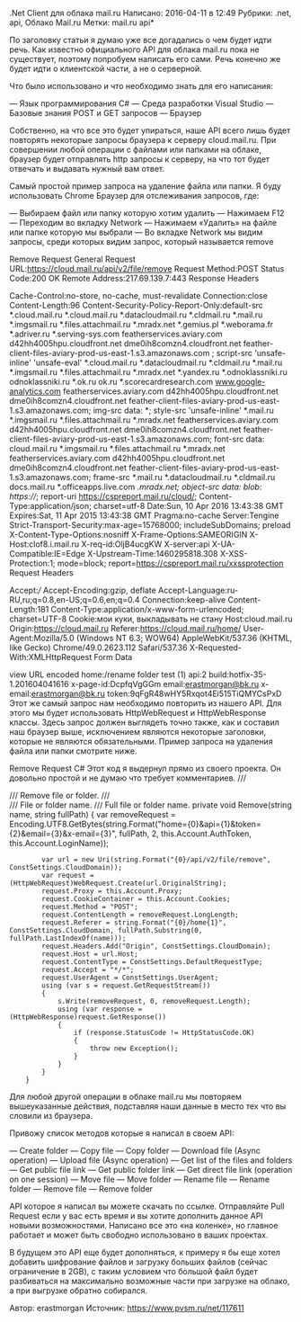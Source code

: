 .Net Client для облака mail.ru
Написано: 2016-04-11 в 12:49
Рубрики: .net, api, Облако Mail.ru
Метки: mail.ru api*

По заголовку статьи я думаю уже все догадались о чем будет идти речь. Как известно официального API для облака mail.ru пока не существует, поэтому попробуем написать его сами. Речь конечно же будет идти о клиентской части, а не о серверной.

Что было использовано и что необходимо знать для его написания:

— Язык программирования C#
— Среда разработки Visual Studio
— Базовые знания POST и GET запросов
— Браузер

Собственно, на что все это будет упираться, наше API всего лишь будет повторять некоторые запросы браузера к серверу cloud.mail.ru. При совершении любой операции с файлами или папками на облаке, браузер будет отправлять http запросы к серверу, на что тот будет отвечать и выдавать нужный вам ответ.

Самый простой пример запроса на удаление файла или папки. Я буду использовать Chrome Браузер для отслеживания запросов, где:

— Выбираем файл или папку которую хотим удалить
— Нажимаем F12
— Переходим во вкладку Network
— Нажимаем «Удалить» на файле или папке которую мы выбрали
— Во вкладке Network мы видим запросы, среди которых видим запрос, который называется remove

Remove Request
General
Request URL:https://cloud.mail.ru/api/v2/file/remove
Request Method:POST
Status Code:200 OK
Remote Address:217.69.139.7:443
Response Headers

Cache-Control:no-store, no-cache, must-revalidate
Connection:close
Content-Length:96
Content-Security-Policy-Report-Only:default-src *.cloud.mail.ru *.cloud.mail.ru *.datacloudmail.ru *.cldmail.ru *.mail.ru *.imgsmail.ru *.files.attachmail.ru *.mradx.net *.gemius.pl *.weborama.fr *.adriver.ru *.serving-sys.com featherservices.aviary.com d42hh4005hpu.cloudfront.net dme0ih8comzn4.cloudfront.net feather-client-files-aviary-prod-us-east-1.s3.amazonaws.com ; script-src 'unsafe-inline' 'unsafe-eval' *.cloud.mail.ru *.datacloudmail.ru *.cldmail.ru *.mail.ru *.imgsmail.ru *.files.attachmail.ru *.mradx.net *.yandex.ru *.odnoklassniki.ru odnoklassniki.ru *.ok.ru ok.ru *.scorecardresearch.com www.google-analytics.com featherservices.aviary.com d42hh4005hpu.cloudfront.net dme0ih8comzn4.cloudfront.net feather-client-files-aviary-prod-us-east-1.s3.amazonaws.com; img-src data: *; style-src 'unsafe-inline' *.mail.ru *.imgsmail.ru *.files.attachmail.ru *.mradx.net featherservices.aviary.com d42hh4005hpu.cloudfront.net dme0ih8comzn4.cloudfront.net feather-client-files-aviary-prod-us-east-1.s3.amazonaws.com; font-src data: cloud.mail.ru *.imgsmail.ru *.files.attachmail.ru *.mradx.net featherservices.aviary.com d42hh4005hpu.cloudfront.net dme0ih8comzn4.cloudfront.net feather-client-files-aviary-prod-us-east-1.s3.amazonaws.com; frame-src *.mail.ru *.datacloudmail.ru *.cldmail.ru docs.mail.ru *.officeapps.live.com *.mradx.net; object-src data: blob: https://*; report-uri https://cspreport.mail.ru/cloud/;
Content-Type:application/json; charset=utf-8
Date:Sun, 10 Apr 2016 13:43:38 GMT
Expires:Sat, 11 Apr 2015 13:43:38 GMT
Pragma:no-cache
Server:Tengine
Strict-Transport-Security:max-age=15768000; includeSubDomains; preload
X-Content-Type-Options:nosniff
X-Frame-Options:SAMEORIGIN
X-Host:clof8.i.mail.ru
X-req-id:OljB4ucgKW
X-server:api
X-UA-Compatible:IE=Edge
X-Upstream-Time:1460295818.308
X-XSS-Protection:1; mode=block; report=https://cspreport.mail.ru/xxssprotection
Request Headers

Accept:*/*
Accept-Encoding:gzip, deflate
Accept-Language:ru-RU,ru;q=0.8,en-US;q=0.6,en;q=0.4
Connection:keep-alive
Content-Length:181
Content-Type:application/x-www-form-urlencoded; charset=UTF-8
Cookie:мои куки, выкладывать не стану
Host:cloud.mail.ru
Origin:https://cloud.mail.ru
Referer:https://cloud.mail.ru/home/
User-Agent:Mozilla/5.0 (Windows NT 6.3; WOW64) AppleWebKit/537.36 (KHTML, like Gecko) Chrome/49.0.2623.112 Safari/537.36
X-Requested-With:XMLHttpRequest
Form Data

view URL encoded
home:/rename folder test (1)
api:2
build:hotfix-35-1.201604041616
x-page-id:DcpfqVgGGm
email:erastmorgan@bk.ru
x-email:erastmorgan@bk.ru
token:9qFgR48wHY5Rxqot4Ei515TiQMYCsPxD
Этот же самый запрос нам необходимо повторить из нашего API. Для этого мы будет использовать HttpWebRequest и HttpWebResponse классы. Здесь запрос должен выглядеть точно также, как и составил наш браузер выше, исключением являются некоторые заголовки, которые не являются обязательными. Пример запроса на удаления файла или папки смотрите ниже.

Remove Request C#
Этот код я выдернул прямо из своего проекта. Он довольно простой и не думаю что требует комментариев.
/// <summary>
        /// Remove file or folder.
        /// </summary>
        /// <param name="name">File or folder name.</param>
        /// <param name="fullPath">Full file or folder name.</param>
        private void Remove(string name, string fullPath)
        {
            var removeRequest = Encoding.UTF8.GetBytes(string.Format("home={0}&api={1}&token={2}&email={3}&x-email={3}", fullPath, 2, this.Account.AuthToken, this.Account.LoginName));

            var url = new Uri(string.Format("{0}/api/v2/file/remove", ConstSettings.CloudDomain));
            var request = (HttpWebRequest)WebRequest.Create(url.OriginalString);
            request.Proxy = this.Account.Proxy;
            request.CookieContainer = this.Account.Cookies;
            request.Method = "POST";
            request.ContentLength = removeRequest.LongLength;
            request.Referer = string.Format("{0}/home{1}", ConstSettings.CloudDomain, fullPath.Substring(0, fullPath.LastIndexOf(name)));
            request.Headers.Add("Origin", ConstSettings.CloudDomain);
            request.Host = url.Host;
            request.ContentType = ConstSettings.DefaultRequestType;
            request.Accept = "*/*";
            request.UserAgent = ConstSettings.UserAgent;
            using (var s = request.GetRequestStream())
            {
                s.Write(removeRequest, 0, removeRequest.Length);
                using (var response = (HttpWebResponse)request.GetResponse())
                {
                    if (response.StatusCode != HttpStatusCode.OK)
                    {
                        throw new Exception();
                    }
                }
            }
        }
Для любой другой операции в облаке mail.ru мы повторяем вышеуказанные действия, подставляя наши данные в место тех что вы словили из браузера.

Привожу список методов которые я написал в своем API:

— Create folder
— Copy file
— Copy folder
— Download file (Async operation)
— Upload file (Async operation)
— Get list of the files and folders
— Get public file link
— Get public folder link
— Get direct file link (operation on one session)
— Move file
— Move folder
— Rename file
— Rename folder
— Remove file
— Remove folder

API которое я написал вы можете скачать по ссылке. Отправляйте Pull Request если у вас есть время и вы хотите дополнить данное API новыми возможностями. Написано все это «на коленке», но главное работает и может быть свободно использовано в ваших проектах.

В будущем это API еще будет дополняться, к примеру я бы еще хотел добавить шифрование файлов и загрузку больших файлов (сейчас ограничение в 2GB), с таким условием что большой файл будет разбиваться на максимально возможные части при загрузке на облако, а при выгрузке обратно собирался.

Автор: erastmorgan
Источник: https://www.pvsm.ru/net/117611 
